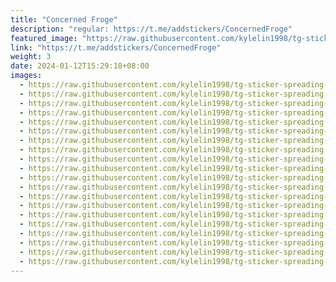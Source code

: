 ```yaml
---
title: "Concerned Froge"
description: "regular: https://t.me/addstickers/ConcernedFroge"
featured_image: "https://raw.githubusercontent.com/kylelin1998/tg-sticker-spreading-worldwide-images/main/img/5951202a-e5da-43e8-bad0-c69584699501.jpg"
link: "https://t.me/addstickers/ConcernedFroge"
weight: 3
date: 2024-01-12T15:29:18+08:00
images:
  - https://raw.githubusercontent.com/kylelin1998/tg-sticker-spreading-worldwide-images/main/img/5951202a-e5da-43e8-bad0-c69584699501.jpg
  - https://raw.githubusercontent.com/kylelin1998/tg-sticker-spreading-worldwide-images/main/img/13840676-1c91-4c2f-a057-0e5c892eda03.jpg
  - https://raw.githubusercontent.com/kylelin1998/tg-sticker-spreading-worldwide-images/main/img/96e66630-f11d-44da-9355-205a97bf390a.jpg
  - https://raw.githubusercontent.com/kylelin1998/tg-sticker-spreading-worldwide-images/main/img/073b7092-7399-416f-8889-43aaf7c00f37.jpg
  - https://raw.githubusercontent.com/kylelin1998/tg-sticker-spreading-worldwide-images/main/img/fa5d5ef0-ae61-467c-95ae-2567d37dea1f.jpg
  - https://raw.githubusercontent.com/kylelin1998/tg-sticker-spreading-worldwide-images/main/img/6970c353-ec38-4906-8e9f-f16c53512a7a.jpg
  - https://raw.githubusercontent.com/kylelin1998/tg-sticker-spreading-worldwide-images/main/img/d5fbb5bf-2219-4083-94c3-b98b911a4813.jpg
  - https://raw.githubusercontent.com/kylelin1998/tg-sticker-spreading-worldwide-images/main/img/80b36374-e5ed-4ee3-af46-4e3b380559cf.jpg
  - https://raw.githubusercontent.com/kylelin1998/tg-sticker-spreading-worldwide-images/main/img/3f558a85-d24e-4cd9-af97-cf5f5ae86193.jpg
  - https://raw.githubusercontent.com/kylelin1998/tg-sticker-spreading-worldwide-images/main/img/e8b1e78d-6f8f-4803-a54b-1159ef1c677f.jpg
  - https://raw.githubusercontent.com/kylelin1998/tg-sticker-spreading-worldwide-images/main/img/df5f5afe-4a05-4ea5-95e2-44021d42141d.jpg
  - https://raw.githubusercontent.com/kylelin1998/tg-sticker-spreading-worldwide-images/main/img/435d59c8-0571-4834-89a9-71aa57ac0699.jpg
  - https://raw.githubusercontent.com/kylelin1998/tg-sticker-spreading-worldwide-images/main/img/039ea337-aa50-4c9c-b1d8-a3245b507ecd.jpg
  - https://raw.githubusercontent.com/kylelin1998/tg-sticker-spreading-worldwide-images/main/img/96319cc4-7827-42a3-be09-a2ddba255283.jpg
  - https://raw.githubusercontent.com/kylelin1998/tg-sticker-spreading-worldwide-images/main/img/69bb0ae0-87fb-4926-bd18-6066fb502da8.jpg
  - https://raw.githubusercontent.com/kylelin1998/tg-sticker-spreading-worldwide-images/main/img/c4f0a018-14a9-499b-b759-9f780d8c0bfa.jpg
  - https://raw.githubusercontent.com/kylelin1998/tg-sticker-spreading-worldwide-images/main/img/68d03c80-7b19-4938-942b-622f08146c8d.jpg
  - https://raw.githubusercontent.com/kylelin1998/tg-sticker-spreading-worldwide-images/main/img/80184d48-7809-438f-85f1-e8dbd4f6339a.jpg
  - https://raw.githubusercontent.com/kylelin1998/tg-sticker-spreading-worldwide-images/main/img/e0eab711-9182-4aa1-b2ae-f22b1618075f.jpg
  - https://raw.githubusercontent.com/kylelin1998/tg-sticker-spreading-worldwide-images/main/img/0aa3c1d1-7d88-4a33-b094-8d4d78be461b.jpg
---
```

